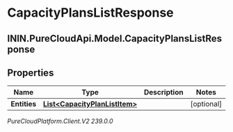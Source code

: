 # CapacityPlansListResponse

## ININ.PureCloudApi.Model.CapacityPlansListResponse

## Properties

|Name | Type | Description | Notes|
|------------ | ------------- | ------------- | -------------|
| **Entities** | [**List&lt;CapacityPlanListItem&gt;**](CapacityPlanListItem) |  | [optional] |



_PureCloudPlatform.Client.V2 239.0.0_
